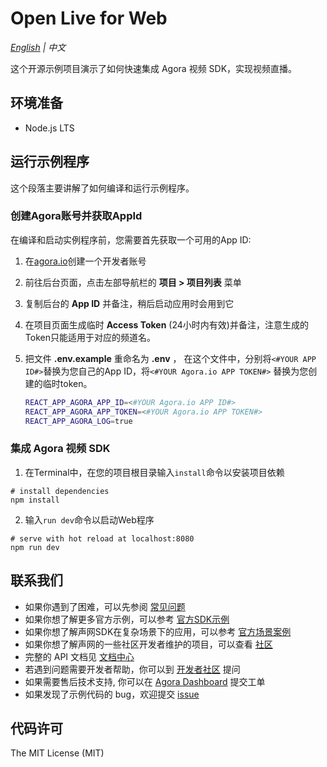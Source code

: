 # Open Live for Web

*[English](README.md) | 中文*

这个开源示例项目演示了如何快速集成 Agora 视频 SDK，实现视频直播。

## 环境准备

- Node.js LTS

## 运行示例程序

这个段落主要讲解了如何编译和运行示例程序。

### 创建Agora账号并获取AppId

在编译和启动实例程序前，您需要首先获取一个可用的App ID:

1. 在[agora.io](https://dashboard.agora.io/signin/)创建一个开发者账号
2. 前往后台页面，点击左部导航栏的 **项目 > 项目列表** 菜单
3. 复制后台的 **App ID** 并备注，稍后启动应用时会用到它
4. 在项目页面生成临时 **Access Token** (24小时内有效)并备注，注意生成的Token只能适用于对应的频道名。

5. 把文件 **.env.example** 重命名为 **.env** ， 在这个文件中，分别将`<#YOUR APP ID#>`替换为您自己的App ID，将`<#YOUR Agora.io APP TOKEN#>`
   替换为您创建的临时token。

    ```bash
    REACT_APP_AGORA_APP_ID=<#YOUR Agora.io APP ID#>
    REACT_APP_AGORA_APP_TOKEN=<#YOUR Agora.io APP TOKEN#>
    REACT_APP_AGORA_LOG=true
    ```

### 集成 Agora 视频 SDK

1. 在Terminal中，在您的项目根目录输入`install`命令以安装项目依赖

  ```shell
  # install dependencies
  npm install
  ```

2. 输入`run dev`命令以启动Web程序

  ```shell
  # serve with hot reload at localhost:8080
  npm run dev
  ```

## 联系我们

- 如果你遇到了困难，可以先参阅 [常见问题](https://docs.agora.io/cn/faq)
- 如果你想了解更多官方示例，可以参考 [官方SDK示例](https://github.com/AgoraIO)
- 如果你想了解声网SDK在复杂场景下的应用，可以参考 [官方场景案例](https://github.com/AgoraIO-usecase)
- 如果你想了解声网的一些社区开发者维护的项目，可以查看 [社区](https://github.com/AgoraIO-Community)
- 完整的 API 文档见 [文档中心](https://docs.agora.io/cn/)
- 若遇到问题需要开发者帮助，你可以到 [开发者社区](https://rtcdeveloper.com/) 提问
- 如果需要售后技术支持, 你可以在 [Agora Dashboard](https://dashboard.agora.io) 提交工单
- 如果发现了示例代码的 bug，欢迎提交 [issue](https://github.com/AgoraIO/Basic-Video-Broadcasting/issues)

## 代码许可

The MIT License (MIT)
